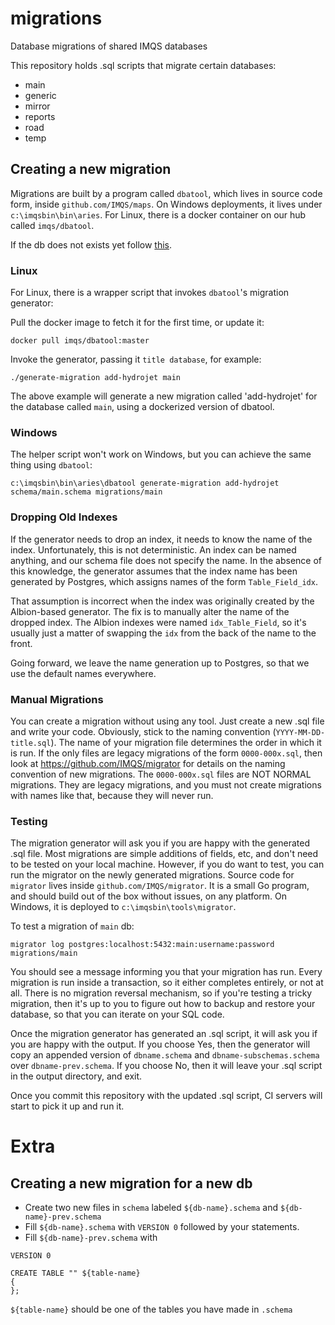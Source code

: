 # migrations
Database migrations of shared IMQS databases

This repository holds .sql scripts that migrate certain databases:
* main
* generic
* mirror
* reports
* road
* temp

## Creating a new migration
Migrations are built by a program called `dbatool`, which lives in source code form, inside `github.com/IMQS/maps`. On Windows deployments, it lives under `c:\imqsbin\bin\aries`. For Linux, there is a docker container on our hub called `imqs/dbatool`.  
  
If the db does not exists yet follow [this](#creating-a-new-migration-for-a-new-db).

### Linux
For Linux, there is a wrapper script that invokes `dbatool`'s migration generator:

Pull the docker image to fetch it for the first time, or update it:

    docker pull imqs/dbatool:master

Invoke the generator, passing it `title database`, for example:

    ./generate-migration add-hydrojet main

The above example will generate a new migration called 'add-hydrojet' for the database called `main`, using a dockerized version of dbatool.

### Windows
The helper script won't work on Windows, but you can achieve the same thing using `dbatool`:

    c:\imqsbin\bin\aries\dbatool generate-migration add-hydrojet schema/main.schema migrations/main

### Dropping Old Indexes
If the generator needs to drop an index, it needs to know the name of the index. Unfortunately, this is not deterministic. An index can be named anything, and our schema file does not specify the name. In the absence of this knowledge, the generator assumes that the index name has been generated by Postgres, which assigns names of the form `Table_Field_idx`.

That assumption is incorrect when the index was originally created by the Albion-based generator. The fix is to manually alter the name of the dropped index. The Albion indexes were named `idx_Table_Field`, so it's usually just a matter of swapping the `idx` from the back of the name to the front.

Going forward, we leave the name generation up to Postgres, so that we use the default names everywhere.

### Manual Migrations
You can create a migration without using any tool. Just create a new .sql file and write your code. Obviously, stick to the naming convention (`YYYY-MM-DD-title.sql`). The name of your migration file determines the order in which it is run. If the only files are legacy migrations of the form `0000-000x.sql`, then look at https://github.com/IMQS/migrator for details on the naming convention of new migrations. The `0000-000x.sql` files are NOT NORMAL migrations. They are legacy migrations, and you must not create migrations with names like that, because they will never run.

### Testing
The migration generator will ask you if you are happy with the generated .sql file. Most migrations are simple additions of fields, etc, and don't need to be tested on your local machine. However, if you do want to test, you can run the migrator on the newly generated migrations. Source code for `migrator` lives inside `github.com/IMQS/migrator`. It is a small Go program, and should build out of the box without issues, on any platform. On Windows, it is deployed to `c:\imqsbin\tools\migrator`.

To test a migration of `main` db:

    migrator log postgres:localhost:5432:main:username:password migrations/main

You should see a message informing you that your migration has run. Every migration is run inside a transaction, so it either completes entirely, or not at all. There is no migration reversal mechanism, so if you're testing a tricky migration, then it's up to you to figure out how to backup and restore your database, so that you can iterate on your SQL code.

Once the migration generator has generated an .sql script, it will ask you if you are happy with the output. If you choose Yes, then the generator will copy an appended version of `dbname.schema` and `dbname-subschemas.schema` over `dbname-prev.schema`. If you choose No, then it will leave your .sql script in the output directory, and exit.

Once you commit this repository with the updated .sql script, CI servers will start to pick it up and run it.

# Extra

## Creating a new migration for a new db

* Create two new files in `schema` labeled `${db-name}.schema` and
`${db-name}-prev.schema`
* Fill `${db-name}.schema` with `VERSION 0` followed by your statements.
* Fill `${db-name}-prev.schema` with
```
VERSION 0

CREATE TABLE "" ${table-name}
{
};
```
`${table-name}` should be one of the tables you have made in `.schema`
